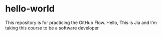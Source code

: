 # hello-world
This repository is for practicing the GitHub Flow.
Hello, This is Jia and I'm taking this course to be a software developer
